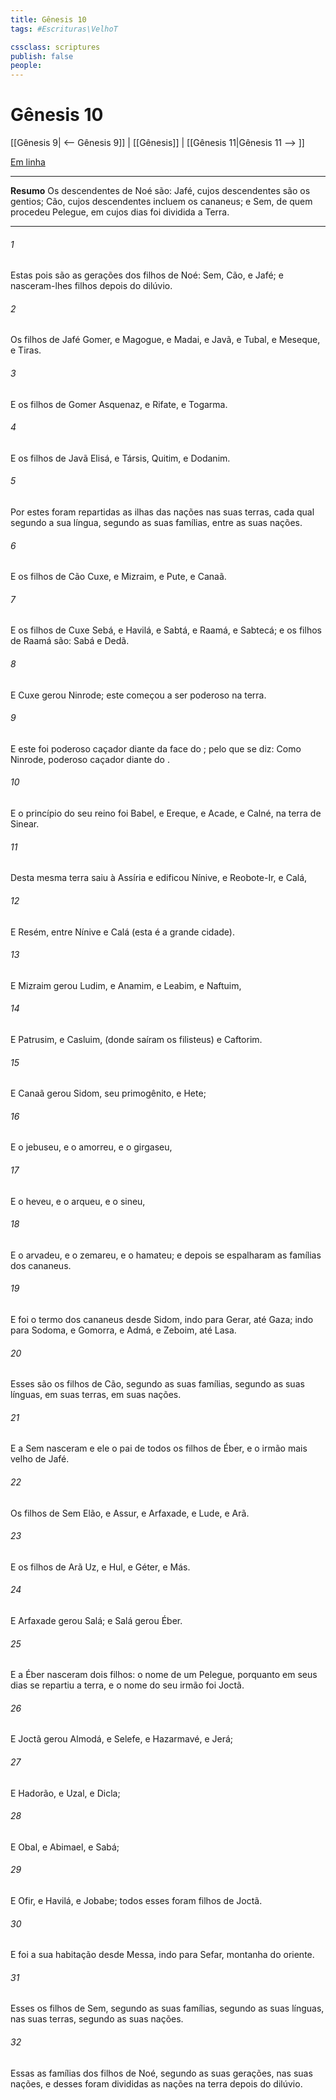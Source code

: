 ```yaml
---
title: Gênesis 10
tags: #Escrituras\VelhoT

cssclass: scriptures
publish: false
people:
---
```


# Gênesis 10
[[Gênesis 9| <-- Gênesis 9]] | [[Gênesis]] | [[Gênesis 11|Gênesis 11 --> ]]

[Em linha](https://churchofjesuschrist.org/study/scriptures/ot/gen/10?lang=por)

---
__Resumo__
Os descendentes de Noé são: Jafé, cujos descendentes são os gentios; Cão, cujos descendentes incluem os cananeus; e Sem, de quem procedeu Pelegue, em cujos dias foi dividida a Terra.

---
###### 1 
Estas pois são as gerações dos filhos de Noé: Sem, Cão, e Jafé; e nasceram-lhes filhos depois do dilúvio.

###### 2 
Os filhos de Jafé  Gomer, e Magogue, e Madai, e Javã, e Tubal, e Meseque, e Tiras.

###### 3 
E os filhos de Gomer  Asquenaz, e Rifate, e Togarma.

###### 4 
E os filhos de Javã  Elisá, e Társis, Quitim, e Dodanim.

###### 5 
Por estes foram repartidas as ilhas das nações nas suas terras, cada qual segundo a sua língua, segundo as suas famílias, entre as suas nações.

###### 6 
E os filhos de Cão  Cuxe, e Mizraim, e Pute, e Canaã.

###### 7 
E os filhos de Cuxe  Sebá, e Havilá, e Sabtá, e Raamá, e Sabtecá; e os filhos de Raamá são: Sabá e Dedã.

###### 8 
E Cuxe gerou Ninrode; este começou a ser poderoso na terra.

###### 9 
E este foi poderoso caçador diante da face do ; pelo que se diz: Como Ninrode, poderoso caçador diante do .

###### 10 
E o princípio do seu reino foi Babel, e Ereque, e Acade, e Calné, na terra de Sinear.

###### 11 
Desta mesma terra saiu à Assíria e edificou Nínive, e Reobote-Ir, e Calá,

###### 12 
E Resém, entre Nínive e Calá (esta é a grande cidade).

###### 13 
E Mizraim gerou Ludim, e Anamim, e Leabim, e Naftuim,

###### 14 
E Patrusim, e Casluim, (donde saíram os filisteus) e Caftorim.

###### 15 
E Canaã gerou Sidom, seu primogênito, e Hete;

###### 16 
E o jebuseu, e o amorreu, e o girgaseu,

###### 17 
E o heveu, e o arqueu, e o sineu,

###### 18 
E o arvadeu, e o zemareu, e o hamateu; e depois se espalharam as famílias dos cananeus.

###### 19 
E foi o termo dos cananeus desde Sidom, indo para Gerar, até Gaza; indo para Sodoma, e Gomorra, e Admá, e Zeboim, até Lasa.

###### 20 
Esses são os filhos de Cão, segundo as suas famílias, segundo as suas línguas, em suas terras, em suas nações.

###### 21 
E a Sem nasceram  e ele  o pai de todos os filhos de Éber, e o irmão mais velho de Jafé.

###### 22 
Os filhos de Sem  Elão, e Assur, e Arfaxade, e Lude, e Arã.

###### 23 
E os filhos de Arã  Uz, e Hul, e Géter, e Más.

###### 24 
E Arfaxade gerou Salá; e Salá gerou Éber.

###### 25 
E a Éber nasceram dois filhos: o nome de um  Pelegue, porquanto em seus dias se repartiu a terra, e o nome do seu irmão foi Joctã.

###### 26 
E Joctã gerou Almodá, e Selefe, e Hazarmavé, e Jerá;

###### 27 
E Hadorão, e Uzal, e Dicla;

###### 28 
E Obal, e Abimael, e Sabá;

###### 29 
E Ofir, e Havilá, e Jobabe; todos esses foram filhos de Joctã.

###### 30 
E foi a sua habitação desde Messa, indo para Sefar, montanha do oriente.

###### 31 
Esses  os filhos de Sem, segundo as suas famílias, segundo as suas línguas, nas suas terras, segundo as suas nações.

###### 32 
Essas  as famílias dos filhos de Noé, segundo as suas gerações, nas suas nações, e desses foram divididas as nações na terra depois do dilúvio.

